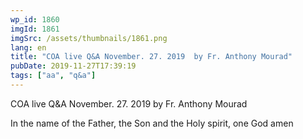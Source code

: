 ```yaml
---
wp_id: 1860
imgId: 1861
imgSrc: /assets/thumbnails/1861.png
lang: en
title: "COA live Q&A November. 27. 2019  by Fr. Anthony Mourad"
pubDate: 2019-11-27T17:39:19
tags: ["aa", "q&a"]
---
```


<!-- page: 6 -->

<p>COA live Q&amp;A November. 27. 2019 by Fr. Anthony Mourad</p>
<p>In the name of the Father, the Son and the Holy spirit, one God amen</p>
